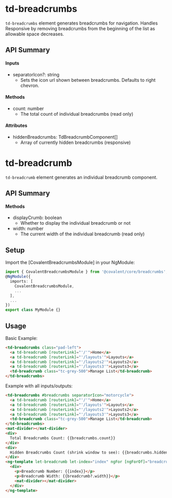 # td-breadcrumbs

`td-breadcrumbs` element generates breadcrumbs for navigation.  Handles Responsive by removing breadcrumbs from the beginning of the list as allowable space decreases.

## API Summary

#### Inputs

+ separatorIcon?: string
  + Sets the icon url shown between breadcrumbs. Defaults to right chevron.

#### Methods

+ count: number
  + The total count of individual breadcrumbs (read only)

#### Attributes

+ hiddenBreadcrumbs: TdBreadcrumbComponent[]
  + Array of currently hidden breadcrumbs (responsive)

# td-breadcrumb

`td-breadcrumb` element generates an individual breadcrumb component.

## API Summary

#### Methods

+ displayCrumb: boolean 
  + Whether to display the individual breadcrumb or not
+ width: number 
  + The current width of the individual breadcrumb (read only)

## Setup

Import the [CovalentBreadcrumbsModule] in your NgModule:

```typescript
import { CovalentBreadcrumbsModule } from '@covalent/core/breadcrumbs';
@NgModule({
  imports: [
    CovalentBreadcrumbsModule,
    ...
  ],
  ...
})
export class MyModule {}
```

## Usage

Basic Example:

```html
<td-breadcrumbs class="pad-left">
  <a td-breadcrumb [routerLink]="'/'">Home</a>
  <a td-breadcrumb [routerLink]="'/layouts'">Layouts</a>
  <a td-breadcrumb [routerLink]="'/layouts2'">Layouts2</a>
  <a td-breadcrumb [routerLink]="'/layouts3'">Layouts3</a>
  <td-breadcrumb class="tc-grey-500">Manage List</td-breadcrumb>
</td-breadcrumbs>
```

Example with all inputs/outputs: 

```html
<td-breadcrumbs #breadcrumbs separatorIcon="motorcycle">
  <a td-breadcrumb [routerLink]="'/'">Home</a>
  <a td-breadcrumb [routerLink]="'/layouts'">Layouts</a>
  <a td-breadcrumb [routerLink]="'/layouts2'">Layouts2</a>
  <a td-breadcrumb [routerLink]="'/layouts3'">Layouts3</a>
  <td-breadcrumb class="tc-grey-500">Manage List</td-breadcrumb>
</td-breadcrumbs>
<mat-divider></mat-divider>
<div>
  Total Breadcrumbs Count: {{breadcrumbs.count}}
</div>
<div>
  Hidden Breadcrumbs Count (shrink window to see): {{breadcrumbs.hiddenBreadcrumbs.length}}
</div>
<ng-template let-breadcrumb let-index="index" ngFor [ngForOf]="breadcrumbs.hiddenBreadcrumbs">
  <div>
    <p>Breadcrumb Number: {{index}}</p>
    <p>Breadcrumb Width: {{breadcrumb?.width}}</p>
    <mat-divider></mat-divider>
  </div>
</ng-template>
```
